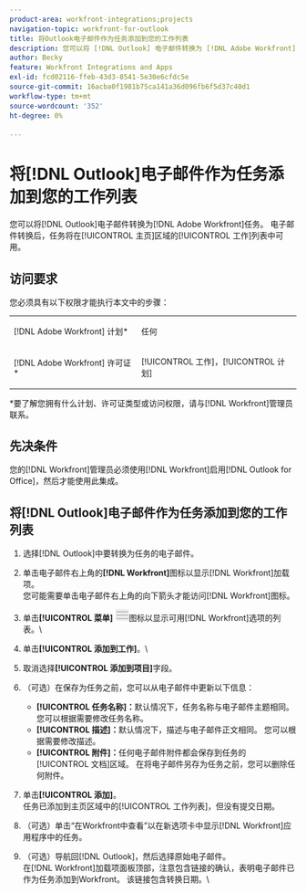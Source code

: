 ```yaml
---
product-area: workfront-integrations;projects
navigation-topic: workfront-for-outlook
title: 将Outlook电子邮件作为任务添加到您的工作列表
description: 您可以将 [!DNL Outlook] 电子邮件转换为 [!DNL Adobe Workfront] 任务。 在转换电子邮件后，该任务会显示在主页区域的工作列表中。
author: Becky
feature: Workfront Integrations and Apps
exl-id: fcd02116-ffeb-43d3-8541-5e30e6cfdc5e
source-git-commit: 16acba0f1981b75ca141a36d096fb6f5d37c40d1
workflow-type: tm+mt
source-wordcount: '352'
ht-degree: 0%

---
```


# 将[!DNL Outlook]电子邮件作为任务添加到您的工作列表

您可以将[!DNL Outlook]电子邮件转换为[!DNL Adobe Workfront]任务。 电子邮件转换后，任务将在[!UICONTROL 主页]区域的[!UICONTROL 工作]列表中可用。

## 访问要求

您必须具有以下权限才能执行本文中的步骤：

<table style="table-layout:auto"> 
 <col> 
 <col> 
 <tbody> 
  <tr> 
   <td role="rowheader">[!DNL Adobe Workfront] 计划*</td> 
   <td> <p>任何</p> </td> 
  </tr> 
  <tr> 
   <td role="rowheader">[!DNL Adobe Workfront] 许可证*</td> 
   <td> <p>[!UICONTROL 工作]，[!UICONTROL 计划]</p> </td> 
  </tr> 
 </tbody> 
</table>

&#42;要了解您拥有什么计划、许可证类型或访问权限，请与[!DNL Workfront]管理员联系。

## 先决条件

您的[!DNL Workfront]管理员必须使用[!DNL Workfront]启用[!DNL Outlook for Office]，然后才能使用此集成。

## 将[!DNL Outlook]电子邮件作为任务添加到您的工作列表

1. 选择[!DNL Outlook]中要转换为任务的电子邮件。
1. 单击电子邮件右上角的&#x200B;**[!DNL Workfront]**&#x200B;图标以显示[!DNL Workfront]加载项。\
   您可能需要单击电子邮件右上角的向下箭头才能访问[!DNL Workfront]图标。

1. 单击&#x200B;**[!UICONTROL 菜单]** ![o365_addin_menu_icon.png](assets/o365-addin-menu2-icon.png)图标以显示可用[!DNL Workfront]选项的列表。\


1. 单击&#x200B;**[!UICONTROL 添加到工作]**。\

1. 取消选择&#x200B;**[!UICONTROL 添加到项目]**&#x200B;字段。
1. （可选）在保存为任务之前，您可以从电子邮件中更新以下信息：

   * **[!UICONTROL 任务名称]：**&#x200B;默认情况下，任务名称与电子邮件主题相同。 您可以根据需要修改任务名称。
   * **[!UICONTROL 描述]：**&#x200B;默认情况下，描述与电子邮件正文相同。 您可以根据需要修改描述。
   * **[!UICONTROL 附件]：**&#x200B;任何电子邮件附件都会保存到任务的[!UICONTROL 文档]区域。 在将电子邮件另存为任务之前，您可以删除任何附件。

1. 单击&#x200B;**[!UICONTROL 添加]**。\
   任务已添加到主页区域中的[!UICONTROL 工作列表]，但没有提交日期。

1. （可选）单击“在Workfront中查看”**&#x200B;**&#x200B;以在新选项卡中显示[!DNL Workfront]应用程序中的任务。

1. （可选）导航回[!DNL Outlook]，然后选择原始电子邮件。\
   在[!DNL Workfront]加载项面板顶部，注意包含链接的确认，表明电子邮件已作为任务添加到Workfront。 该链接包含转换日期。\
